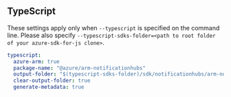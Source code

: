 ## TypeScript

These settings apply only when `--typescript` is specified on the command line.
Please also specify `--typescript-sdks-folder=<path to root folder of your azure-sdk-for-js clone>`.

``` yaml $(typescript)
typescript:
  azure-arm: true
  package-name: "@azure/arm-notificationhubs"
  output-folder: "$(typescript-sdks-folder)/sdk/notificationhubs/arm-notificationhubs"
  clear-output-folder: true
  generate-metadata: true
```
